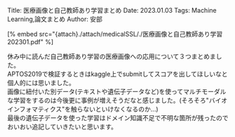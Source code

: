 Title: 医療画像と自己教師あり学習まとめ
Date: 2023.01.03
Tags: Machine Learning,論文まとめ
Author: 安部




[% embed src="{attach}./attach/medicalSSL/./医療画像と自己教師あり学習202301.pdf" %]

休み中に読んだ自己教師あり学習の医療画像への応用について３つまとめました。<br>
APTOS2019で検証するときはkaggle上でsubmitしてスコアを出してほしいなと個人的には思いました。<br>
画像に紐付いた別データ(テキストや遺伝子データなど)を使ってマルチモーダルな学習をするのは今後更に事例が増えそうだなと感じました。(そろそろ"バイオインフォマティクス"を触らないといけなくなるのか...)<br>
最後の遺伝子データを使った学習はドメイン知識不足で不明な箇所が残ったのでおいおい追記していきたいと思います。<br>
